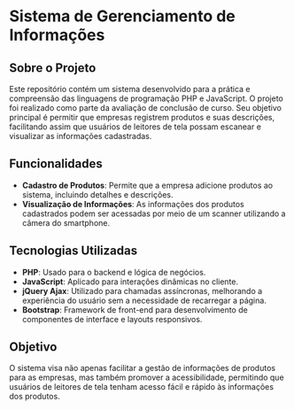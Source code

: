 # Sistema de Gerenciamento de Informações

## Sobre o Projeto
Este repositório contém um sistema desenvolvido para a prática e compreensão das linguagens de programação PHP e JavaScript. O projeto foi realizado como parte da avaliação de conclusão de curso. Seu objetivo principal é permitir que empresas registrem produtos e suas descrições, facilitando assim que usuários de leitores de tela possam escanear e visualizar as informações cadastradas.

## Funcionalidades
- **Cadastro de Produtos**: Permite que a empresa adicione produtos ao sistema, incluindo detalhes e descrições.
- **Visualização de Informações**: As informações dos produtos cadastrados podem ser acessadas por meio de um scanner utilizando a câmera do smartphone.

## Tecnologias Utilizadas
- **PHP**: Usado para o backend e lógica de negócios.
- **JavaScript**: Aplicado para interações dinâmicas no cliente.
- **jQuery Ajax**: Utilizado para chamadas assíncronas, melhorando a experiência do usuário sem a necessidade de recarregar a página.
- **Bootstrap**: Framework de front-end para desenvolvimento de componentes de interface e layouts responsivos.

## Objetivo
O sistema visa não apenas facilitar a gestão de informações de produtos para as empresas, mas também promover a acessibilidade, permitindo que usuários de leitores de tela tenham acesso fácil e rápido às informações dos produtos.

